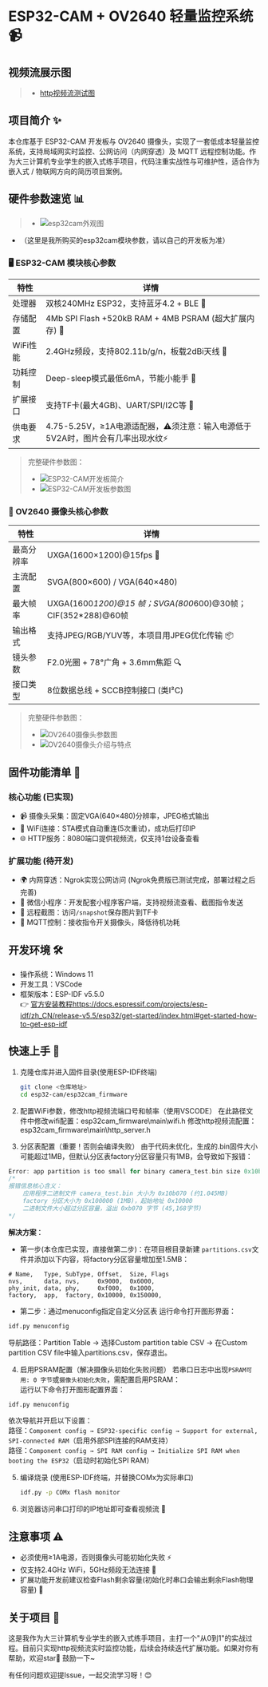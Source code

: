 # ESP32-CAM + OV2640 轻量监控系统 📹

## 视频流展示图
> - [http视频流测试图](docs/images/esp32cam开发板参数图/http视频流测试图.png)

## 项目简介 ✨
本仓库基于 ESP32-CAM 开发板与 OV2640 摄像头，实现了一套低成本轻量监控系统，支持局域网实时监控、公网访问（内网穿透）及 MQTT 远程控制功能。作为大三计算机专业学生的嵌入式练手项目，代码注重实战性与可维护性，适合作为嵌入式 / 物联网方向的简历项目案例。


## 硬件参数速览 📊

> - ![esp32cam外观图](docs/images/esp32cam开发板参数图/esp32cam外观图.jpg)
- （这里是我所购买的esp32cam模块参数，请以自己的开发板为准）
### 🖥️ ESP32-CAM 模块核心参数

| 特性 | 详情 |
|------|------|
| 处理器 | 双核240MHz ESP32，支持蓝牙4.2 + BLE 🛜 |
| 存储配置 | 4Mb SPI Flash +520kB RAM + 4MB PSRAM (超大扩展内存) 💾 |
| WiFi性能 | 2.4GHz频段，支持802.11b/g/n，板载2dBi天线 📶 |
| 功耗控制 | Deep-sleep模式最低6mA，节能小能手 🌙 |
| 扩展接口 | 支持TF卡(最大4GB)、UART/SPI/I2C等 🔌 |
| 供电要求 | 4.75-5.25V，≥1A电源适配器，⚠须注意：输入电源低于5V2A时，图片会有几率出现水纹⚡|

> 完整硬件参数图：  
> - ![ESP32-CAM开发板简介](docs/images/esp32cam开发板参数图/简介与特点.png)  
> - ![ESP32-CAM开发板参数图](docs/images/esp32cam开发板参数图/详细参数表(实测Flash为4MB).png) 

### 📸 OV2640 摄像头核心参数
| 特性 | 详情 |
|------|------|
| 最高分辨率 | UXGA(1600×1200)@15fps 🚀 |
| 主流配置 | SVGA(800×600) / VGA(640×480)|
| 最大帧率 |UXGA(1600*1200)@15 帧；SVGA(800*600)@30帧；CIF(352*288)@60帧 |
| 输出格式 | 支持JPEG/RGB/YUV等，本项目用JPEG优化传输 📦 |
| 镜头参数 | F2.0光圈 + 78°广角 + 3.6mm焦距 🔍 |
| 接口类型 | 8位数据总线 + SCCB控制接口 (类I²C) |
> 完整硬件参数图：  
> - ![OV2640摄像头参数图](docs/images/esp32cam开发板参数图/OV2640摄像头参数.png)
> - ![OV2640摄像头介绍与特点](docs/images/esp32cam开发板参数图/OV2640摄像头介绍与特点.png)  


## 固件功能清单 🚀

### 核心功能 (已实现)
- 📹 摄像头采集：固定VGA(640×480)分辨率，JPEG格式输出
- 🔗 WiFi连接：STA模式自动重连(5次重试)，成功后打印IP
- 🌐 HTTP服务：8080端口提供视频流，仅支持1台设备查看

### 扩展功能 (待开发)
- 🌍 内网穿透：Ngrok实现公网访问 (Ngrok免费版已测试完成，部署过程之后完善)
- 📱 微信小程序：开发配套小程序客户端，支持视频流查看、截图指令发送
- 📸 远程截图：访问`/snapshot`保存图片到TF卡
- 📡 MQTT控制：接收指令开关摄像头，降低待机功耗

## 开发环境 🛠️
- 操作系统：Windows 11
- 开发工具：VSCode
- 框架版本：ESP-IDF v5.5.0  
  👉 [官方安装教程https://docs.espressif.com/projects/esp-idf/zh_CN/release-v5.5/esp32/get-started/index.html#get-started-how-to-get-esp-idf](https://docs.espressif.com/projects/esp-idf/zh_CN/release-v5.5/esp32/get-started/index.html#get-started-how-to-get-esp-idf)

## 快速上手 🚀
1. 克隆仓库并进入固件目录(使用ESP-IDF终端)
   ```bash
   git clone <仓库地址>
   cd esp32-cam/esp32cam_firmware
   ```

2. 配置WiFi参数，修改http视频流端口号和帧率（使用VSCODE）
 在此路径文件中修改wifi配置：esp32cam_firmware\main\wifi.h
 修改http视频流配置：esp32cam_firmware\main\http_server.h


3. 分区表配置（重要！否则会编译失败）
由于代码未优化，生成的.bin固件大小可能超过1MB，但默认分区表factory分区容量只有1MB，会导致如下报错：
```cpp
Error: app partition is too small for binary camera_test.bin size 0x10b070: Part 'factory' 0/0 @ 0x10000 size 0x100000 (overflow 0xb070)
/*
报错信息核心含义：
    应用程序二进制文件 camera_test.bin 大小为 0x10b070 (约1.045MB)
    factory 分区大小为 0x100000 (1MB)，起始地址 0x10000
    二进制文件大小超过分区容量，溢出 0xb070 字节 (45,168字节)
*/
```
**解决方案**：

- 第一步(本仓库已实现，直接做第二步)：在项目根目录新建 `partitions.csv`文件并添加以下内容，将factory分区容量增加至1.5MB：
```csv
# Name,   Type, SubType, Offset,  Size, Flags
nvs,      data, nvs,     0x9000,  0x6000,
phy_init, data, phy,     0xf000,  0x1000,
factory,  app,  factory, 0x10000, 0x150000,
```
- 第二步：通过menuconfig指定自定义分区表 运行命令打开图形界面：

```bash
idf.py menuconfig
```
导航路径：Partition Table → 选择Custom partition table CSV → 在Custom partition CSV file中输入partitions.csv，保存退出。

4. 启用PSRAM配置（解决摄像头初始化失败问题）
若串口日志中出现`PSRAM可用: 0 字节`或`摄像头初始化失败`，需配置启用PSRAM：  
运行以下命令打开图形配置界面：
```bash
idf.py menuconfig
```
依次导航并开启以下设置：  
 路径：`Component config → ESP32-specific config → Support for external, SPI-connected RAM`（启用外部SPI连接的RAM支持）  
 路径：`Component config → SPI RAM config → Initialize SPI RAM when booting the ESP32`（启动时初始化SPI RAM） 

5. 编译烧录 (使用ESP-IDF终端，并替换COMx为实际串口)
   ```bash
   idf.py -p COMx flash monitor
   ```

6. 浏览器访问串口打印的IP地址即可查看视频流 👀



## 注意事项 ⚠️
- 必须使用≥1A电源，否则摄像头可能初始化失败 ⚡
- 仅支持2.4GHz WiFi，5GHz频段无法连接 📶
- 扩展功能开发前建议检查Flash剩余容量(初始化时串口会输出剩余Flash物理容量) 💾

## 关于项目 📝
这是我作为大三计算机专业学生的嵌入式练手项目，主打一个"从0到1"的实战过程。目前只实现http视频流实时监控功能，后续会持续迭代扩展功能。如果对你有帮助，欢迎star🌟 鼓励一下~

有任何问题欢迎提Issue，一起交流学习呀！😊